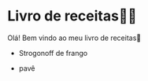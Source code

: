 # Livro de receitas:man_cook:



Olá! Bem vindo ao meu livro de receitas:wave:

- Strogonoff de frango

- pavê

